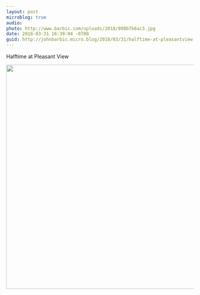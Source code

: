 ```yaml
---
layout: post
microblog: true
audio: 
photo: http://www.barbic.com/uploads/2018/890b7b6ac3.jpg
date: 2018-03-31 16:39:04 -0700
guid: http://johnbarbic.micro.blog/2018/03/31/halftime-at-pleasantview.html
---
```

Halftime at Pleasant View

<img src="http://www.barbic.com/uploads/2018/890b7b6ac3.jpg" width="600" height="600" />
